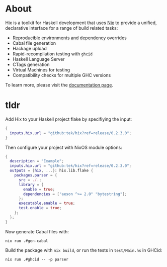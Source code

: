# About

Hix is a toolkit for Haskell development that uses [Nix](https://nixos.org/learn.html) to provide a unified,
declarative interface for a range of build related tasks:

- Reproducible environments and dependency overrides
- Cabal file generation
- Hackage upload
- Rapid-recompilation testing with `ghcid`
- Haskell Language Server
- CTags generation
- Virtual Machines for testing
- Compatibility checks for multiple GHC versions

To learn more, please visit the [documentation page](https://tryp.io/hix/index.html).

# tldr

Add Hix to your Haskell project flake by specifiying the input:

```nix
{
  inputs.hix.url = "github:tek/hix?ref=release/0.2.3.0";
}
```

Then configure your project with NixOS module options:

```nix
{
  description = "Example";
  inputs.hix.url = "github:tek/hix?ref=release/0.2.3.0";
  outputs = {hix, ...}: hix.lib.flake {
    packages.parser = {
      src = ./.;
      library = {
        enable = true;
        dependencies = ["aeson ^>= 2.0" "bytestring"];
      };
      executable.enable = true;
      test.enable = true;
    };
  };
}
```

Now generate Cabal files with:

```
nix run .#gen-cabal
```

Build the package with `nix build`, or run the tests in `test/Main.hs` in GHCid:

```
nix run .#ghcid -- -p parser
```
